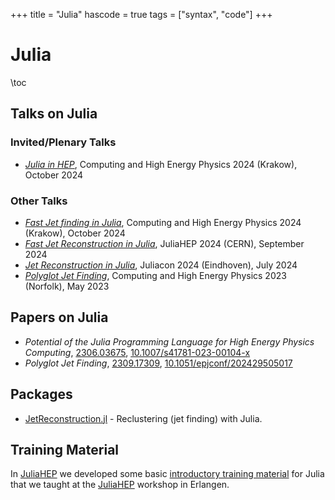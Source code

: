 +++
title = "Julia"
hascode = true
tags = ["syntax", "code"]
+++

# Julia

\toc

## Talks on Julia

### Invited/Plenary Talks

- [*Julia in HEP*](https://indico.cern.ch/event/1338689/contributions/6009700/), Computing and High Energy Physics 2024 (Krakow), October 2024

### Other Talks

- [*Fast Jet finding in Julia*](https://indico.cern.ch/event/1338689/contributions/6009999/), Computing and High Energy Physics 2024 (Krakow), October 2024
- [*Fast Jet Reconstruction in Julia*](https://indico.cern.ch/event/1410341/contributions/6135616/), JuliaHEP 2024 (CERN), September 2024
- [*Jet Reconstruction in Julia*](https://pretalx.com/juliacon2024/talk/LJMZ9W/), Juliacon 2024 (Eindhoven), July 2024
- [*Polyglot Jet Finding*](https://indico.jlab.org/event/459/contributions/11540/), Computing and High Energy Physics 2023 (Norfolk), May 2023

## Papers on Julia

- *Potential of the Julia Programming Language for High Energy Physics
  Computing*, [2306.03675](https://arxiv.org/abs/2306.03675),
  [10.1007/s41781-023-00104-x](https://doi.org/10.1007/s41781-023-00104-x)
- *Polyglot Jet Finding*, [2309.17309](https://arxiv.org/abs/2309.17309), [10.1051/epjconf/202429505017](https://doi.org/10.1051/epjconf/202429505017)

## Packages

- [JetReconstruction.jl](https://github.com/JuliaHEP/JetReconstruction.jl) - Reclustering (jet finding) with Julia.

## Training Material

In [JuliaHEP](https://hepsoftwarefoundation.org/workinggroups/juliahep.html) we
developed some basic [introductory training material](https://juliahep.github.io/JuliaHEP-2023/intro.html)
for Julia that we taught at the
[JuliaHEP](https://indico.cern.ch/e/juliahep2023) workshop in Erlangen.
